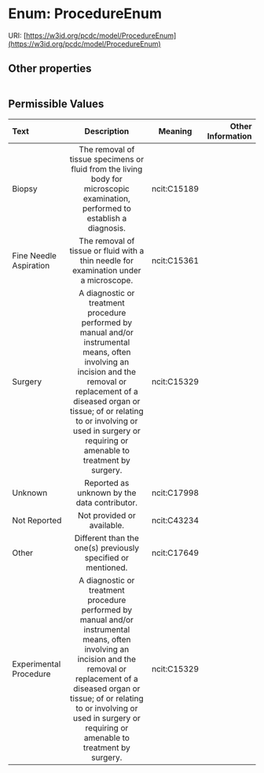 
# Enum: ProcedureEnum




URI: [https://w3id.org/pcdc/model/ProcedureEnum](https://w3id.org/pcdc/model/ProcedureEnum)


## Other properties

|  |  |  |
| --- | --- | --- |

## Permissible Values

| Text | Description | Meaning | Other Information |
| :--- | :---: | :---: | ---: |
| Biopsy | The removal of tissue specimens or fluid from the living body for microscopic examination, performed to establish a diagnosis. | ncit:C15189 |  |
| Fine Needle Aspiration | The removal of tissue or fluid with a thin needle for examination under a microscope. | ncit:C15361 |  |
| Surgery | A diagnostic or treatment procedure performed by manual and/or instrumental means, often involving an incision and the removal or replacement of a diseased organ or tissue; of or relating to or involving or used in surgery or requiring or amenable to treatment by surgery. | ncit:C15329 |  |
| Unknown | Reported as unknown by the data contributor. | ncit:C17998 |  |
| Not Reported | Not provided or available. | ncit:C43234 |  |
| Other | Different than the one(s) previously specified or mentioned. | ncit:C17649 |  |
| Experimental Procedure | A diagnostic or treatment procedure performed by manual and/or instrumental means, often involving an incision and the removal or replacement of a diseased organ or tissue; of or relating to or involving or used in surgery or requiring or amenable to treatment by surgery. | ncit:C15329 |  |

